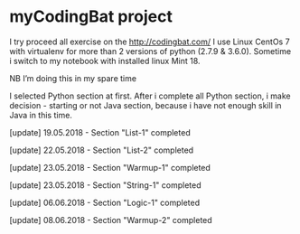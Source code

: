 # myCodingBat project

I try proceed all exercise on the http://codingbat.com/ 
I use Linux CentOs 7 with virtualenv for more than 2 versions of python (2.7.9 & 3.6.0). Sometime i switch to my notebook with installed linux Mint 18. 

NB I’m doing this in my spare time

I selected Python section at first. After i complete all Python section, i make decision - starting or not Java section, because i have not enough skill in Java in this time.

[update] 19.05.2018 - Section "List-1" completed

[update] 22.05.2018 - Section "List-2" completed

[update] 23.05.2018 - Section "Warmup-1" completed

[update] 23.05.2018 - Section "String-1" completed

[update] 06.06.2018 - Section "Logic-1" completed

[update] 08.06.2018 - Section "Warmup-2" completed
